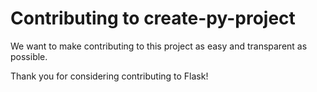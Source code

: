 # Contributing to create-py-project
We want to make contributing to this project as easy and transparent as
possible.

Thank you for considering contributing to Flask!